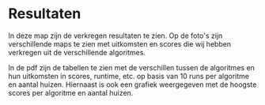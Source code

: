 # Resultaten
In deze map zijn de verkregen resultaten te zien. Op de foto's zijn verschillende
maps te zien met uitkomsten en scores die wij hebben verkregen uit de verschillende algoritmes.

In de pdf zijn de tabellen te zien met de verschillen tussen de algoritmes en hun uitkomsten
in scores, runtime, etc. op basis van 10 runs per algoritme en aantal huizen. Hiernaast is ook een grafiek weergegeven met de hoogste scores per algoritme en aantal huizen.
